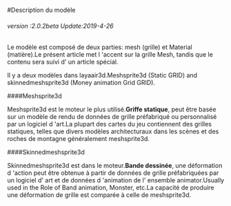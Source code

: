 #Description du modèle

###### *version :2.0.2beta   Update:2019-4-26*

Le modèle est composé de deux parties: mesh (grille) et Material (matière).Le présent article met l 'accent sur la grille Mesh, tandis que le contenu sera suivi d' un article spécial.

Il y a deux modèles dans layaair3d.Meshsprite3d (Static GRID) and skinnedmeshsprite3d (Money animation Grid GRID).

####Meshsprite3d

Meshsprite3d est le moteur le plus utilisé.**Griffe statique**, peut être basée sur un modèle de rendu de données de grille préfabriqué ou personnalisé par un logiciel d 'art.La plupart des cartes du jeu contiennent des grilles statiques, telles que divers modèles architecturaux dans les scènes et des roches de montagne généralement meshsprite3d.

####Skinnedmeshsprite3d

Skinnedmeshsprite3d est dans le moteur.**Bande dessinée**, une déformation d 'action peut être obtenue à partir de données de grille préfabriquées par un logiciel d' art et de données d 'animation de l' ensemble animator.Usually used in the Role of Band animation, Monster, etc.La capacité de produire une déformation de grille est comparée à celle de meshsprite3d.

